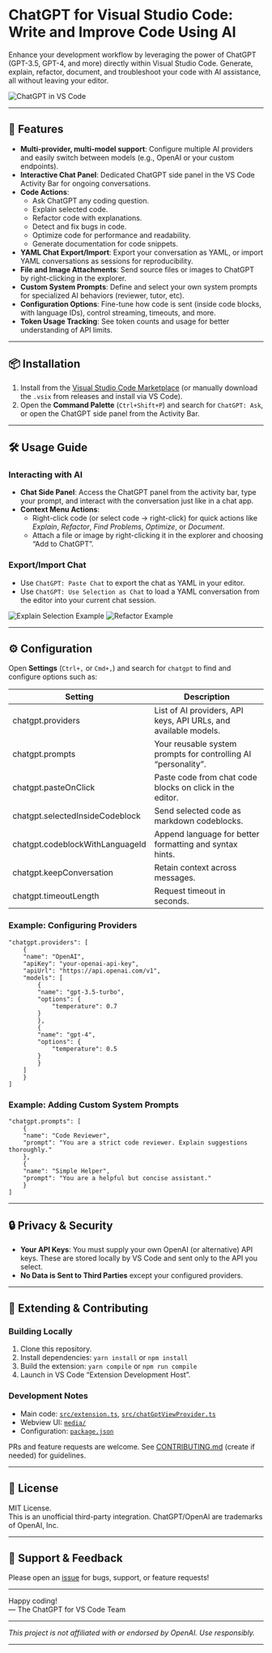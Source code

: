 # ChatGPT for Visual Studio Code: Write and Improve Code Using AI

Enhance your development workflow by leveraging the power of ChatGPT (GPT-3.5, GPT-4, and more) directly within Visual Studio Code. Generate, explain, refactor, document, and troubleshoot your code with AI assistance, all without leaving your editor.

![ChatGPT in VS Code](examples/main.png)

---

## 🚀 Features

- **Multi-provider, multi-model support**: Configure multiple AI providers and easily switch between models (e.g., OpenAI or your custom endpoints).
- **Interactive Chat Panel**: Dedicated ChatGPT side panel in the VS Code Activity Bar for ongoing conversations.
- **Code Actions**:  
	- Ask ChatGPT any coding question.
	- Explain selected code.
	- Refactor code with explanations.
	- Detect and fix bugs in code.
	- Optimize code for performance and readability.
	- Generate documentation for code snippets.
- **YAML Chat Export/Import**: Export your conversation as YAML, or import YAML conversations as sessions for reproducibility.
- **File and Image Attachments**: Send source files or images to ChatGPT by right-clicking in the explorer.
- **Custom System Prompts**: Define and select your own system prompts for specialized AI behaviors (reviewer, tutor, etc).
- **Configuration Options**: Fine-tune how code is sent (inside code blocks, with language IDs), control streaming, timeouts, and more.
- **Token Usage Tracking**: See token counts and usage for better understanding of API limits.

---

## 📦 Installation

1. Install from the [Visual Studio Code Marketplace](https://marketplace.visualstudio.com/) (or manually download the `.vsix` from releases and install via VS Code).
2. Open the **Command Palette** (`Ctrl+Shift+P`) and search for `ChatGPT: Ask`, or open the ChatGPT side panel from the Activity Bar.

---

## 🛠️ Usage Guide

### Interacting with AI

- **Chat Side Panel**: Access the ChatGPT panel from the activity bar, type your prompt, and interact with the conversation just like in a chat app.
- **Context Menu Actions**:
	- Right-click code (or select code → right-click) for quick actions like *Explain*, *Refactor*, *Find Problems*, *Optimize*, or *Document*.
	- Attach a file or image by right-clicking it in the explorer and choosing “Add to ChatGPT”.

### Export/Import Chat

- Use `ChatGPT: Paste Chat` to export the chat as YAML in your editor.
- Use `ChatGPT: Use Selection as Chat` to load a YAML conversation from the editor into your current chat session.

![Explain Selection Example](examples/explain.png)
![Refactor Example](examples/refactor.png)

---

## ⚙️ Configuration

Open **Settings** (`Ctrl+,` or `Cmd+,`) and search for `chatgpt` to find and configure options such as:

<!-- Example table of key settings -->
| Setting                     | Description                                                    |
|-----------------------------|----------------------------------------------------------------|
| chatgpt.providers           | List of AI providers, API keys, API URLs, and available models.|
| chatgpt.prompts             | Your reusable system prompts for controlling AI “personality”. |
| chatgpt.pasteOnClick        | Paste code from chat code blocks on click in the editor.        |
| chatgpt.selectedInsideCodeblock | Send selected code as markdown codeblocks.                |
| chatgpt.codeblockWithLanguageId | Append language for better formatting and syntax hints.   |
| chatgpt.keepConversation    | Retain context across messages.                                |
| chatgpt.timeoutLength       | Request timeout in seconds.                                    |

### Example: Configuring Providers

```jsonc
"chatgpt.providers": [
	{
	"name": "OpenAI",
	"apiKey": "your-openai-api-key",
	"apiUrl": "https://api.openai.com/v1",
	"models": [
		{
		"name": "gpt-3.5-turbo",
		"options": {
			"temperature": 0.7
		}
		},
		{
		"name": "gpt-4",
		"options": {
			"temperature": 0.5
		}
		}
	]
	}
]
```

### Example: Adding Custom System Prompts

```jsonc
"chatgpt.prompts": [
	{
	"name": "Code Reviewer",
	"prompt": "You are a strict code reviewer. Explain suggestions thoroughly."
	},
	{
	"name": "Simple Helper",
	"prompt": "You are a helpful but concise assistant."
	}
]
```

---

## 🔒 Privacy & Security

- **Your API Keys**: You must supply your own OpenAI (or alternative) API keys. These are stored locally by VS Code and sent only to the API you select.
- **No Data is Sent to Third Parties** except your configured providers.

---

## 🧩 Extending & Contributing

### Building Locally

1. Clone this repository.
2. Install dependencies: `yarn install` or `npm install`
3. Build the extension: `yarn compile` or `npm run compile`
4. Launch in VS Code “Extension Development Host”.

### Development Notes

- Main code: [`src/extension.ts`](src/extension.ts), [`src/chatGptViewProvider.ts`](src/chatGptViewProvider.ts)
- Webview UI: [`media/`](media/)
- Configuration: [`package.json`](package.json)

PRs and feature requests are welcome. See [CONTRIBUTING.md](CONTRIBUTING.md) (create if needed) for guidelines.

---

## 📝 License

MIT License.  
This is an unofficial third-party integration. ChatGPT/OpenAI are trademarks of OpenAI, Inc.

---

## 🙋 Support & Feedback

Please open an [issue](https://github.com/timkmecl/chatgpt-vscode/issues) for bugs, support, or feature requests!

---

Happy coding!  
— The ChatGPT for VS Code Team

---

*This project is not affiliated with or endorsed by OpenAI. Use responsibly.*

---
